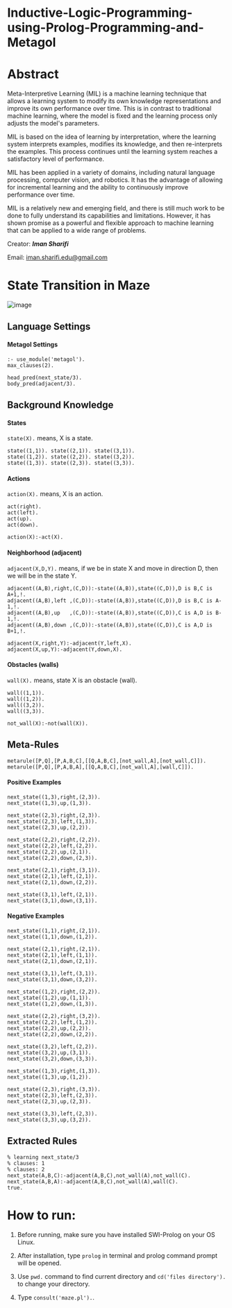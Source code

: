 # Inductive-Logic-Programming-using-Prolog-Programming-and-Metagol

# Abstract

Meta-Interpretive Learning (MIL) is a machine learning technique that allows a learning system to modify its own knowledge representations and improve its own performance over time. This is in contrast to traditional machine learning, where the model is fixed and the learning process only adjusts the model's parameters.

MIL is based on the idea of learning by interpretation, where the learning system interprets examples, modifies its knowledge, and then re-interprets the examples. This process continues until the learning system reaches a satisfactory level of performance.

MIL has been applied in a variety of domains, including natural language processing, computer vision, and robotics. It has the advantage of allowing for incremental learning and the ability to continuously improve performance over time.

MIL is a relatively new and emerging field, and there is still much work to be done to fully understand its capabilities and limitations. However, it has shown promise as a powerful and flexible approach to machine learning that can be applied to a wide range of problems.

Creator: **_Iman Sharifi_**

Email: iman.sharifi.edu@gmail.com

# State Transition in Maze

![image](https://github.com/98210184/Inductive-Logic-Programming-using-Prolog-Programming-and-Aleph/blob/main/MazeEnv.png)

## Language Settings
#### Metagol Settings
```
:- use_module('metagol').
max_clauses(2).

head_pred(next_state/3).
body_pred(adjacent/3).
```

## Background Knowledge

#### States

`state(X).` means, X is a state.
```
state((1,1)). state((2,1)). state((3,1)).
state((1,2)). state((2,2)). state((3,2)).
state((1,3)). state((2,3)). state((3,3)).
```

#### Actions

`action(X).` means, X is an action.
```
act(right).
act(left).
act(up).
act(down).

action(X):-act(X).
```

#### Neighborhood (adjacent)

`adjacent(X,D,Y).` means, if we be in state X and move in direction D, then we will be in the state Y.
```
adjacent((A,B),right,(C,D)):-state((A,B)),state((C,D)),D is B,C is A+1,!.
adjacent((A,B),left ,(C,D)):-state((A,B)),state((C,D)),D is B,C is A-1,!.
adjacent((A,B),up   ,(C,D)):-state((A,B)),state((C,D)),C is A,D is B-1,!.
adjacent((A,B),down ,(C,D)):-state((A,B)),state((C,D)),C is A,D is B+1,!.

adjacent(X,right,Y):-adjacent(Y,left,X).
adjacent(X,up,Y):-adjacent(Y,down,X).
```

#### Obstacles (walls)

`wall(X).` means, state X is an obstacle (wall).
```
wall((1,1)).
wall((1,2)).
wall((3,2)).
wall((3,3)).

not_wall(X):-not(wall(X)).
```

## Meta-Rules
```
metarule([P,Q],[P,A,B,C],[[Q,A,B,C],[not_wall,A],[not_wall,C]]).
metarule([P,Q],[P,A,B,A],[[Q,A,B,C],[not_wall,A],[wall,C]]).
```

#### Positive Examples
```
next_state((1,3),right,(2,3)).
next_state((1,3),up,(1,3)).

next_state((2,3),right,(2,3)).
next_state((2,3),left,(1,3)).
next_state((2,3),up,(2,2)).

next_state((2,2),right,(2,2)).
next_state((2,2),left,(2,2)).
next_state((2,2),up,(2,1)).
next_state((2,2),down,(2,3)).

next_state((2,1),right,(3,1)).
next_state((2,1),left,(2,1)).
next_state((2,1),down,(2,2)).

next_state((3,1),left,(2,1)).
next_state((3,1),down,(3,1)).
```

#### Negative Examples
```
next_state((1,1),right,(2,1)).
next_state((1,1),down,(1,2)).

next_state((2,1),right,(2,1)).
next_state((2,1),left,(1,1)).
next_state((2,1),down,(2,1)).

next_state((3,1),left,(3,1)).
next_state((3,1),down,(3,2)).

next_state((1,2),right,(2,2)).
next_state((1,2),up,(1,1)).
next_state((1,2),down,(1,3)).

next_state((2,2),right,(3,2)).
next_state((2,2),left,(1,2)).
next_state((2,2),up,(2,2)).
next_state((2,2),down,(2,2)).

next_state((3,2),left,(2,2)).
next_state((3,2),up,(3,1)).
next_state((3,2),down,(3,3)).

next_state((1,3),right,(1,3)).
next_state((1,3),up,(1,2)).

next_state((2,3),right,(3,3)).
next_state((2,3),left,(2,3)).
next_state((2,3),up,(2,3)).

next_state((3,3),left,(2,3)).
next_state((3,3),up,(3,2)).
```

## Extracted Rules
```
% learning next_state/3
% clauses: 1
% clauses: 2
next_state(A,B,C):-adjacent(A,B,C),not_wall(A),not_wall(C).
next_state(A,B,A):-adjacent(A,B,C),not_wall(A),wall(C).
true.
```

# How to run:

1. Before running, make sure you have installed SWI-Prolog on your OS Linux.
  
2. After installation, type `prolog` in terminal and prolog command prompt will be opened.

3. Use `pwd.` command to find current directory and `cd('files directory').` to change your directory.

4. Type `consult('maze.pl').`.
